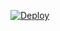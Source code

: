 [![Deploy](https://www.herokucdn.com/deploy/button.svg)](https://heroku.com/deploy?template=https://github.com/bunnykek/WA-INBOX)
